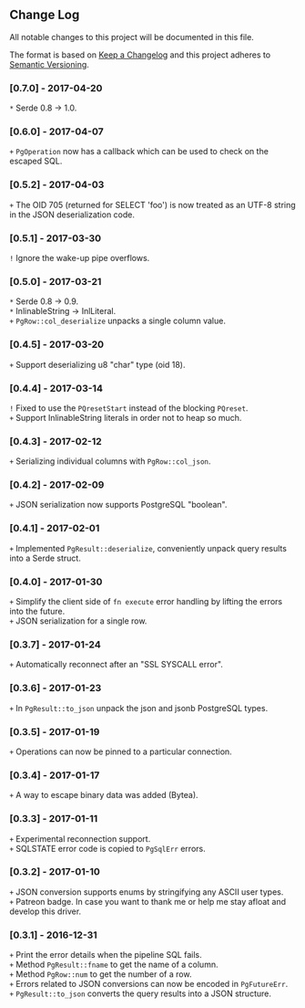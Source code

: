 ## Change Log
All notable changes to this project will be documented in this file.

The format is based on [Keep a Changelog](http://keepachangelog.com/) and this project adheres to [Semantic Versioning](http://semver.org/).

### [0.7.0] - 2017-04-20
`*` Serde 0.8 -> 1.0.

### [0.6.0] - 2017-04-07
`+` `PgOperation` now has a callback which can be used to check on the escaped SQL.

### [0.5.2] - 2017-04-03
`+` The OID 705 (returned for SELECT 'foo') is now treated as an UTF-8 string in the JSON deserialization code.

### [0.5.1] - 2017-03-30
`!` Ignore the wake-up pipe overflows.

### [0.5.0] - 2017-03-21
`*` Serde 0.8 -> 0.9.  
`*` InlinableString -> InlLiteral.  
`+` `PgRow::col_deserialize` unpacks a single column value.

### [0.4.5] - 2017-03-20
`+` Support deserializing u8 "char" type (oid 18).

### [0.4.4] - 2017-03-14
`!` Fixed to use the `PQresetStart` instead of the blocking `PQreset`.  
`+` Support InlinableString literals in order not to heap so much.

### [0.4.3] - 2017-02-12
`+` Serializing individual columns with `PgRow::col_json`.

### [0.4.2] - 2017-02-09
`+` JSON serialization now supports PostgreSQL "boolean".

### [0.4.1] - 2017-02-01
`+` Implemented `PgResult::deserialize`, conveniently unpack query results into a Serde struct.

### [0.4.0] - 2017-01-30
`+` Simplify the client side of `fn execute` error handling by lifting the errors into the future.  
`+` JSON serialization for a single row.

### [0.3.7] - 2017-01-24
`+` Automatically reconnect after an "SSL SYSCALL error".

### [0.3.6] - 2017-01-23
`+` In `PgResult::to_json` unpack the json and jsonb PostgreSQL types.

### [0.3.5] - 2017-01-19
`+` Operations can now be pinned to a particular connection.

### [0.3.4] - 2017-01-17
`+` A way to escape binary data was added (Bytea).

### [0.3.3] - 2017-01-11
`+` Experimental reconnection support.  
`+` SQLSTATE error code is copied to `PgSqlErr` errors.

### [0.3.2] - 2017-01-10
`+` JSON conversion supports enums by stringifying any ASCII user types.  
`+` Patreon badge. In case you want to thank me or help me stay afloat and develop this driver.

### [0.3.1] - 2016-12-31
`+` Print the error details when the pipeline SQL fails.  
`+` Method `PgResult::fname` to get the name of a column.  
`+` Method `PgRow::num` to get the number of a row.  
`+` Errors related to JSON conversions can now be encoded in `PgFutureErr`.  
`+` `PgResult::to_json` converts the query results into a JSON structure.
